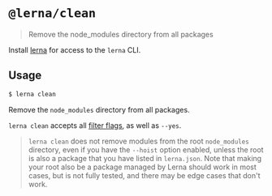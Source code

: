 # `@lerna/clean`

> Remove the node_modules directory from all packages

Install [lerna](https://www.npmjs.com/package/lerna) for access to the `lerna` CLI.

## Usage

```sh
$ lerna clean
```

Remove the `node_modules` directory from all packages.

`lerna clean` accepts all [filter flags](https://www.npmjs.com/package/@lerna/filter-options), as well as `--yes`.


> `lerna clean` does not remove modules from the root `node_modules` directory, even if you have the `--hoist` option enabled, unless the root is also a package that you have listed in `lerna.json`. Note that making your root also be a package managed by Lerna should work in most cases, but is not fully tested, and there may be edge cases that don't work.
